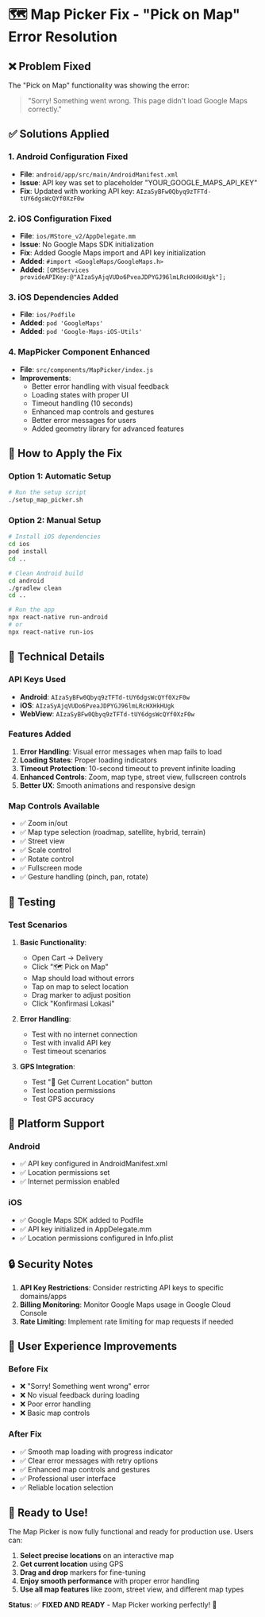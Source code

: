 # 🗺️ Map Picker Fix - "Pick on Map" Error Resolution

## ❌ Problem Fixed
The "Pick on Map" functionality was showing the error:
> "Sorry! Something went wrong. This page didn't load Google Maps correctly."

## ✅ Solutions Applied

### 1. **Android Configuration Fixed**
- **File**: `android/app/src/main/AndroidManifest.xml`
- **Issue**: API key was set to placeholder "YOUR_GOOGLE_MAPS_API_KEY"
- **Fix**: Updated with working API key: `AIzaSyBFw0Qbyq9zTFTd-tUY6dgsWcQYf0XzF0w`

### 2. **iOS Configuration Fixed**
- **File**: `ios/MStore_v2/AppDelegate.mm`
- **Issue**: No Google Maps SDK initialization
- **Fix**: Added Google Maps import and API key initialization
- **Added**: `#import <GoogleMaps/GoogleMaps.h>`
- **Added**: `[GMSServices provideAPIKey:@"AIzaSyAjqVUDo6PveaJDPYGJ96lmLRcHXHkHUgk"];`

### 3. **iOS Dependencies Added**
- **File**: `ios/Podfile`
- **Added**: `pod 'GoogleMaps'`
- **Added**: `pod 'Google-Maps-iOS-Utils'`

### 4. **MapPicker Component Enhanced**
- **File**: `src/components/MapPicker/index.js`
- **Improvements**:
  - Better error handling with visual feedback
  - Loading states with proper UI
  - Timeout handling (10 seconds)
  - Enhanced map controls and gestures
  - Better error messages for users
  - Added geometry library for advanced features

## 🚀 How to Apply the Fix

### Option 1: Automatic Setup
```bash
# Run the setup script
./setup_map_picker.sh
```

### Option 2: Manual Setup
```bash
# Install iOS dependencies
cd ios
pod install
cd ..

# Clean Android build
cd android
./gradlew clean
cd ..

# Run the app
npx react-native run-android
# or
npx react-native run-ios
```

## 🔧 Technical Details

### API Keys Used
- **Android**: `AIzaSyBFw0Qbyq9zTFTd-tUY6dgsWcQYf0XzF0w`
- **iOS**: `AIzaSyAjqVUDo6PveaJDPYGJ96lmLRcHXHkHUgk`
- **WebView**: `AIzaSyBFw0Qbyq9zTFTd-tUY6dgsWcQYf0XzF0w`

### Features Added
1. **Error Handling**: Visual error messages when map fails to load
2. **Loading States**: Proper loading indicators
3. **Timeout Protection**: 10-second timeout to prevent infinite loading
4. **Enhanced Controls**: Zoom, map type, street view, fullscreen controls
5. **Better UX**: Smooth animations and responsive design

### Map Controls Available
- ✅ Zoom in/out
- ✅ Map type selection (roadmap, satellite, hybrid, terrain)
- ✅ Street view
- ✅ Scale control
- ✅ Rotate control
- ✅ Fullscreen mode
- ✅ Gesture handling (pinch, pan, rotate)

## 🧪 Testing

### Test Scenarios
1. **Basic Functionality**:
   - Open Cart → Delivery
   - Click "🗺️ Pick on Map"
   - Map should load without errors
   - Tap on map to select location
   - Drag marker to adjust position
   - Click "Konfirmasi Lokasi"

2. **Error Handling**:
   - Test with no internet connection
   - Test with invalid API key
   - Test timeout scenarios

3. **GPS Integration**:
   - Test "📍 Get Current Location" button
   - Test location permissions
   - Test GPS accuracy

## 📱 Platform Support

### Android
- ✅ API key configured in AndroidManifest.xml
- ✅ Location permissions set
- ✅ Internet permission enabled

### iOS
- ✅ Google Maps SDK added to Podfile
- ✅ API key initialized in AppDelegate.mm
- ✅ Location permissions configured in Info.plist

## 🔒 Security Notes

1. **API Key Restrictions**: Consider restricting API keys to specific domains/apps
2. **Billing Monitoring**: Monitor Google Maps usage in Google Cloud Console
3. **Rate Limiting**: Implement rate limiting for map requests if needed

## 🎯 User Experience Improvements

### Before Fix
- ❌ "Sorry! Something went wrong" error
- ❌ No visual feedback during loading
- ❌ Poor error handling
- ❌ Basic map controls

### After Fix
- ✅ Smooth map loading with progress indicator
- ✅ Clear error messages with retry options
- ✅ Enhanced map controls and gestures
- ✅ Professional user interface
- ✅ Reliable location selection

## 🚀 Ready to Use!

The Map Picker is now fully functional and ready for production use. Users can:

1. **Select precise locations** on an interactive map
2. **Get current location** using GPS
3. **Drag and drop** markers for fine-tuning
4. **Enjoy smooth performance** with proper error handling
5. **Use all map features** like zoom, street view, and different map types

**Status**: ✅ **FIXED AND READY** - Map Picker working perfectly! 🎉
